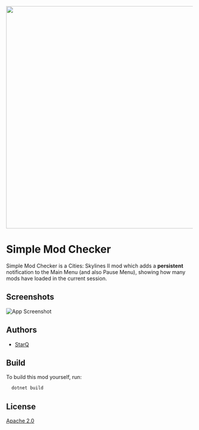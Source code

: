 
<img src="https://raw.githubusercontent.com/qstar-inc/cities2-SimpleModChecker/master/Properties/Thumbnail.png" width="600"/>

# Simple Mod Checker
Simple Mod Checker is a Cities: Skylines II mod which adds a **persistent** notification to the Main Menu (and also Pause Menu), showing how many mods have loaded in the current session.


## Screenshots

![App Screenshot](https://raw.githubusercontent.com/qstar-inc/cities2-SimpleModChecker/master/Properties/Notification.jpg)


## Authors

- [StarQ](https://www.github.com/qstar-inc)


## Build

To build this mod yourself, run:

```bash
  dotnet build
```


## License

[Apache 2.0](#Apache-2.0-1-ov-file)
